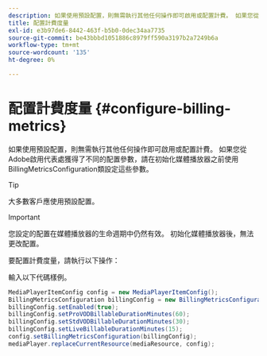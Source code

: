 ```yaml
---
description: 如果使用預設配置，則無需執行其他任何操作即可啟用或配置計費。 如果您從Adobe啟用代表處獲得了不同的配置參數，請在初始化媒體播放器之前使用BillingMetricsConfiguration類設定這些參數。
title: 配置計費度量
exl-id: e3b97de6-8442-463f-b5b0-0dec34aa7735
source-git-commit: be43bbbd1051886c8979ff590a3197b2a7249b6a
workflow-type: tm+mt
source-wordcount: '135'
ht-degree: 0%

---
```


# 配置計費度量 {#configure-billing-metrics}

如果使用預設配置，則無需執行其他任何操作即可啟用或配置計費。 如果您從Adobe啟用代表處獲得了不同的配置參數，請在初始化媒體播放器之前使用BillingMetricsConfiguration類設定這些參數。

>[!TIP]
>
>大多數客戶應使用預設配置。

>[!IMPORTANT]
>
>您設定的配置在媒體播放器的生命週期中仍然有效。 初始化媒體播放器後，無法更改配置。

要配置計費度量，請執行以下操作：

輸入以下代碼樣例。

```java
MediaPlayerItemConfig config = new MediaPlayerItemConfig(); 
BillingMetricsConfiguration billingConfig = new BillingMetricsConfiguration(); 
billingConfig.setEnabled(true); 
billingConfig.setProVODBillableDurationMinutes(60); 
billingConfig.setStdVODBillableDurationMinutes(30); 
billingConfig.setLiveBillableDurationMinutes(15); 
config.setBillingMetricsConfiguration(billingConfig); 
mediaPlayer.replaceCurrentResource(mediaResource, config);
```
